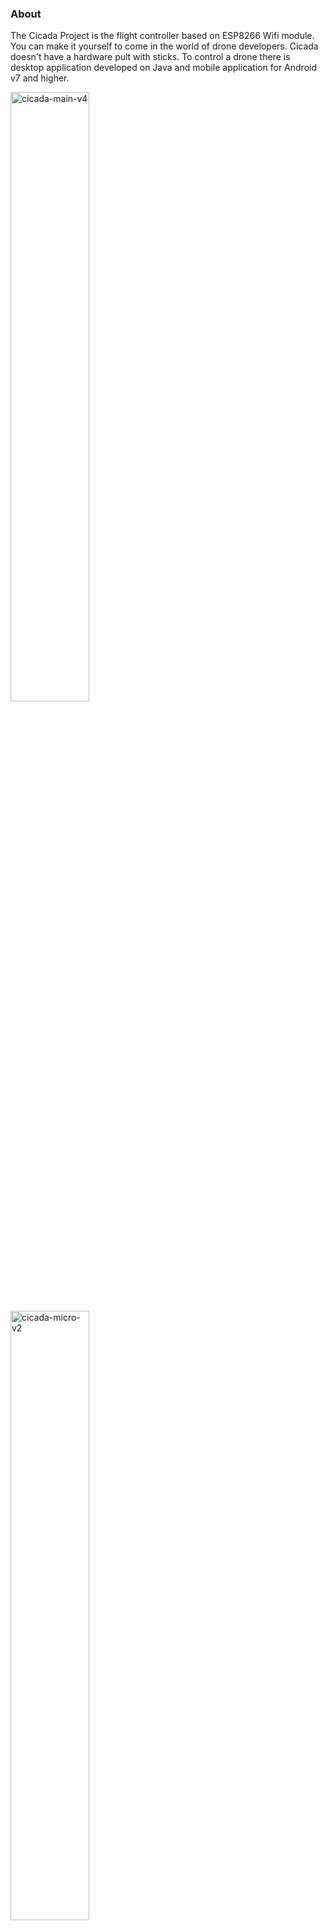 ### About

The Cicada Project is the flight controller based on ESP8266 Wifi module. You can make it yourself to come in the world of drone developers. Cicada doesn't have a hardware pult with sticks. To control a drone there is desktop application developed on Java and mobile application for Android v7 and higher.

<img src="/photo/cicada-main-v4-top.png" width="50%" alt="cicada-main-v4"/>
<img src="/photo/cicada-micro-v2-top.png" width="50%" alt="cicada-micro-v2"/>
<img src="/photo/desktop.jpg" width="100%" alt="DesktopApp"/>
<img src="/photo/mobile.jpg" width="100%" alt="MobileApp"/>

### Features

|     |     |     |     |
| --- | --- | --- | --- |
|     | **Min** | **Typ** | **Max** |
| **1\. Power voltage** | 3,4V |     | 5V  |
| **2\. Update frequency** |     | 100 Hz |     |
| **3\. Control from notebook or smartphone through WiFi net.** |     | 2.4 GHz |     |
| **4\. Instant telemetry through WiFi net.** Charts of all parameters. BlackBox is stored on host. Telemetry packets is sent every 10ms. |     |     |     |
| **5\. Control devices:**<br><br>* Gamepad (supported by desktop and mobile applications)<br>* Keyboard (supported by desktop application only)<br>* Virtual keyboard (supported by desktop application only)<br>* Virtual gamepad (supported by mobile application only) |     |     |     |
| **6\. Control range** |     |     | 100 meters |
| **7\. Stabilization modes:**<br><br>* Stabilization of body angular rates<br>* Stabilization of yaw,pitch,roll angles<br>* Stabilization of vertical velocity (only if barometer or lidar are available in the system)<br>* Stabilization of horizontal velocity (only if optical flow sensor or GPS are available in the system) |     |     |     |
| **8\. Supported sensors and devices:**<br><br>* MPU9250 - imu chip<br>* MPU6500 - imu chip<br>* MPU6050 - imu chip<br>* QMC5883L - magnetometer<br>* BMP280 - barometer<br>* VL53L1X - lidar<br>* TFmini Plus (in I2C mode) - lidar<br>* HCSR04 (in I2C mode) - sonar<br>* BN180 and other GPS modules with UBX protocol<br>* Analog 0-3V sensor of battery current<br>* Servo 500-2400us to control camera pitch angle<br>* Camera Runcam Split4 (only supported start/stop video commands) |     |     |     |
| **9\. Electronic speed controllers:**<br><br>* DSHOT-300 to control BLDC motors<br>* All listed below PWM-modesе to direct control coreless dc motors<br>* PWM 2.5 kHz, resolution 2000<br>* PWM 5 kHz, resolution 1000<br>* PWM 10 kHz, resolution 500<br>* PWM 20 kHz, resolution 250<br>* PWM 40 kHz, resolution 125<br>* PWM 50 kHz, resolution 100 |     |     |     |
| **10\. Dimensions**<br><br>* cicada-main-v4<br>* cicada-micro-v2 |     | 58,67mm х 41,65mm  <br>26,67mm x 30,98mm |     |
| **11\. Installation dimensions**<br><br>* cicada-main-v4<br>* cicada-micro-v2 |     | 48,51mm х 31,49mm  <br>21,84mm x 26,16mm |     |
| **12\. Weight**<br><br>* cicada-main-v4 with cicada-gy91-v3<br>* cicada-micro-v2 |     | 16g  <br>6g |     |
	
### Drones

Examples of drones you can find in drones folder of this project.

### Firmware

The firmware is based on PDL. Portable Drone Logic (PDL) is the lightweight pure C library implements a common drone logic. The goal of PDL is to be easy to use and easy to port to your hardware platform. PDL supports only quadcopters at this time.

It provides for you
- data model
- application template
- task scheduler
- chain of PIDs
- parser for binary digital commands

PDL is a part of this project. But you can use it to create firmware for your own hardware platform. Documentation is available in /firmware/CicadaFw/libraries/pdl

To build firmware you need
- Install Sloeber IDE https://github.com/Sloeber/arduino-eclipse-plugin/releases/
- Run Sloeber IDE. Go to Arduino->Preferences->Platforms and Boards. Download latest version of ESP8266 platform
- Install I2C driver https://github.com/enjoyneering/ESP8266-I2C-Driver
- Create ssid_config.h file with your wifi-net settings. For example

Firmware supports update by the air. It is based on ESP8266HTTPUpdateServer.

### Chain of PIDs

<img src="/firmware/CicadaFw/libraries/pdl/chain_of_pids.svg" width="100%" alt="Chain of PIDs"/>

### Design tools

- Sloeber IDE
- FreeCAD
- KiCAD
